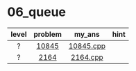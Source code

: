 # 06_queue
| level | problem | my_ans | hint |
| :--: | :--: | :--: | :--: |
| ? | [10845](https://www.acmicpc.net/problem/10845) | [10845.cpp](./10845/10845.cpp) |  |
| ? | [2164](https://www.acmicpc.net/problem/2164) | [2164.cpp](./2164/2164.cpp) |  |
